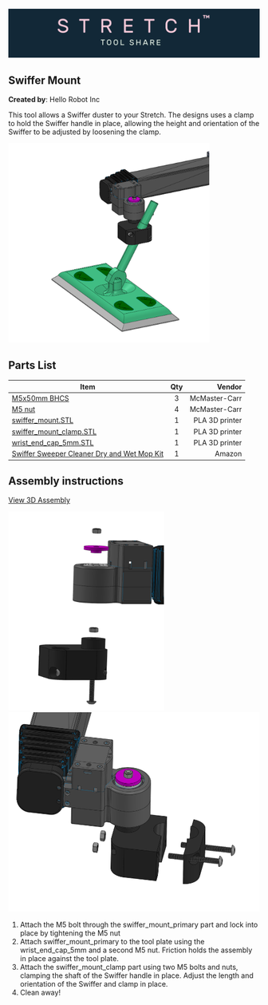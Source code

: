 ![image](../../images/banner.png)

## Swiffer Mount

**Created by**: Hello Robot Inc

This tool allows a Swiffer duster to your Stretch. The designs uses a clamp to hold the Swiffer handle in place, allowing the height and orientation of the Swiffer to be adjusted by loosening the clamp.



<img src="images/swiffer_A.PNG" alt="image" height="400" />

## Parts List

| Item                                                                                                                                         | Qty | Vendor           |
|----------------------------------------------------------------------------------------------------------------------------------------------|:-------------:| -----: |
| [M5x50mm BHCS](https://www.mcmaster.com/92095A228)                                                                                           | 3 | McMaster-Carr|
| [M5 nut](https://www.mcmaster.com/93330a449)                                                                                                 | 4 | McMaster-Carr|
| [swiffer_mount.STL](CAD/swiffer_mount.STL)                                                                                                   | 1 |    PLA 3D printer|
| [swiffer_mount_clamp.STL](CAD/swiffer_mount_clamp.STL)                                                                                       | 1 | PLA 3D printer |
| [wrist_end_cap_5mm.STL](CAD/wrist_end_cap_5mm.STL)                                                                                           | 1 | PLA 3D printer |
| [Swiffer Sweeper Cleaner Dry and Wet Mop Kit](https://www.amazon.com/gp/product/B00N6FT6TM/ref=ppx_yo_dt_b_asin_title_o08_s00?ie=UTF8&psc=1) | 1 | Amazon |

## Assembly instructions
[View 3D Assembly](CAD/ASSEM_Swiffer_Holder_V1.STL)

<img src="images/swiffer_C.PNG" alt="image" height="400" />

<img src="images/swiffer_b.PNG" alt="image" height="400" />

1. Attach the M5 bolt through the swiffer_mount_primary part and lock into place by tightening the M5 nut
2. Attach  swiffer_mount_primary to the tool plate using the wrist_end_cap_5mm and a second M5 nut. Friction holds the assembly in place against the tool plate.
3. Attach the swiffer_mount_clamp part using two M5 bolts and nuts, clamping the shaft of the Swiffer handle in place. Adjust the length and orientation of the Swiffer and clamp in place.
4. Clean away!

